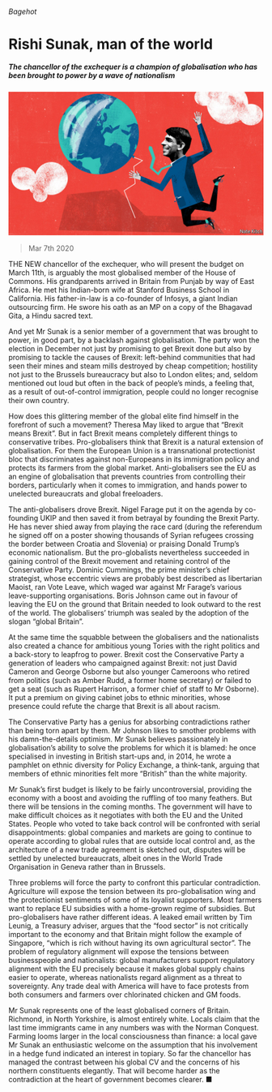 ###### Bagehot

# Rishi Sunak, man of the world 

##### The chancellor of the exchequer is a champion of globalisation who has been brought to power by a wave of nationalism 

![image](images/20200307_BRD000_0.jpg) 

> Mar 7th 2020 

THE NEW chancellor of the exchequer, who will present the budget on March 11th, is arguably the most globalised member of the House of Commons. His grandparents arrived in Britain from Punjab by way of East Africa. He met his Indian-born wife at Stanford Business School in California. His father-in-law is a co-founder of Infosys, a giant Indian outsourcing firm. He swore his oath as an MP on a copy of the Bhagavad Gita, a Hindu sacred text.

And yet Mr Sunak is a senior member of a government that was brought to power, in good part, by a backlash against globalisation. The party won the election in December not just by promising to get Brexit done but also by promising to tackle the causes of Brexit: left-behind communities that had seen their mines and steam mills destroyed by cheap competition; hostility not just to the Brussels bureaucracy but also to London elites; and, seldom mentioned out loud but often in the back of people’s minds, a feeling that, as a result of out-of-control immigration, people could no longer recognise their own country.


How does this glittering member of the global elite find himself in the forefront of such a movement? Theresa May liked to argue that “Brexit means Brexit”. But in fact Brexit means completely different things to conservative tribes. Pro-globalisers think that Brexit is a natural extension of globalisation. For them the European Union is a transnational protectionist bloc that discriminates against non-Europeans in its immigration policy and protects its farmers from the global market. Anti-globalisers see the EU as an engine of globalisation that prevents countries from controlling their borders, particularly when it comes to immigration, and hands power to unelected bureaucrats and global freeloaders.

The anti-globalisers drove Brexit. Nigel Farage put it on the agenda by co-founding UKIP and then saved it from betrayal by founding the Brexit Party. He has never shied away from playing the race card (during the referendum he signed off on a poster showing thousands of Syrian refugees crossing the border between Croatia and Slovenia) or praising Donald Trump’s economic nationalism. But the pro-globalists nevertheless succeeded in gaining control of the Brexit movement and retaining control of the Conservative Party. Dominic Cummings, the prime minister’s chief strategist, whose eccentric views are probably best described as libertarian Maoist, ran Vote Leave, which waged war against Mr Farage’s various leave-supporting organisations. Boris Johnson came out in favour of leaving the EU on the ground that Britain needed to look outward to the rest of the world. The globalisers’ triumph was sealed by the adoption of the slogan “global Britain”.

At the same time the squabble between the globalisers and the nationalists also created a chance for ambitious young Tories with the right politics and a back-story to leapfrog to power. Brexit cost the Conservative Party a generation of leaders who campaigned against Brexit: not just David Cameron and George Osborne but also younger Cameroons who retired from politics (such as Amber Rudd, a former home secretary) or failed to get a seat (such as Rupert Harrison, a former chief of staff to Mr Osborne). It put a premium on giving cabinet jobs to ethnic minorities, whose presence could refute the charge that Brexit is all about racism.

The Conservative Party has a genius for absorbing contradictions rather than being torn apart by them. Mr Johnson likes to smother problems with his damn-the-details optimism. Mr Sunak believes passionately in globalisation’s ability to solve the problems for which it is blamed: he once specialised in investing in British start-ups and, in 2014, he wrote a pamphlet on ethnic diversity for Policy Exchange, a think-tank, arguing that members of ethnic minorities felt more “British” than the white majority.

Mr Sunak’s first budget is likely to be fairly uncontroversial, providing the economy with a boost and avoiding the ruffling of too many feathers. But there will be tensions in the coming months. The government will have to make difficult choices as it negotiates with both the EU and the United States. People who voted to take back control will be confronted with serial disappointments: global companies and markets are going to continue to operate according to global rules that are outside local control and, as the architecture of a new trade agreement is sketched out, disputes will be settled by unelected bureaucrats, albeit ones in the World Trade Organisation in Geneva rather than in Brussels.

Three problems will force the party to confront this particular contradiction. Agriculture will expose the tension between its pro-globalisation wing and the protectionist sentiments of some of its loyalist supporters. Most farmers want to replace EU subsidies with a home-grown regime of subsidies. But pro-globalisers have rather different ideas. A leaked email written by Tim Leunig, a Treasury adviser, argues that the “food sector” is not critically important to the economy and that Britain might follow the example of Singapore, “which is rich without having its own agricultural sector”. The problem of regulatory alignment will expose the tensions between businesspeople and nationalists: global manufacturers support regulatory alignment with the EU precisely because it makes global supply chains easier to operate, whereas nationalists regard alignment as a threat to sovereignty. Any trade deal with America will have to face protests from both consumers and farmers over chlorinated chicken and GM foods.

Mr Sunak represents one of the least globalised corners of Britain. Richmond, in North Yorkshire, is almost entirely white. Locals claim that the last time immigrants came in any numbers was with the Norman Conquest. Farming looms larger in the local consciousness than finance: a local gave Mr Sunak an enthusiastic welcome on the assumption that his involvement in a hedge fund indicated an interest in topiary. So far the chancellor has managed the contrast between his global CV and the concerns of his northern constituents elegantly. That will become harder as the contradiction at the heart of government becomes clearer. ■

